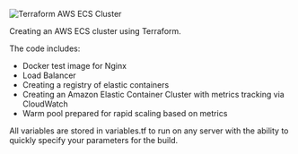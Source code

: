 ![Terraform AWS ECS Cluster](https://miro.medium.com/max/700/1*A-WiJ5SoQ1C3hlYLWi0m3g.png)

Creating an AWS ECS cluster using Terraform. 

The code includes: 
- Docker test image for Nginx
- Load Balancer
- Creating a registry of elastic containers
- Creating an Amazon Elastic Container Cluster with metrics tracking via CloudWatch
- Warm pool prepared for rapid scaling based on metrics

All variables are stored in variables.tf to run on any server with the ability to quickly specify your parameters for the build.
